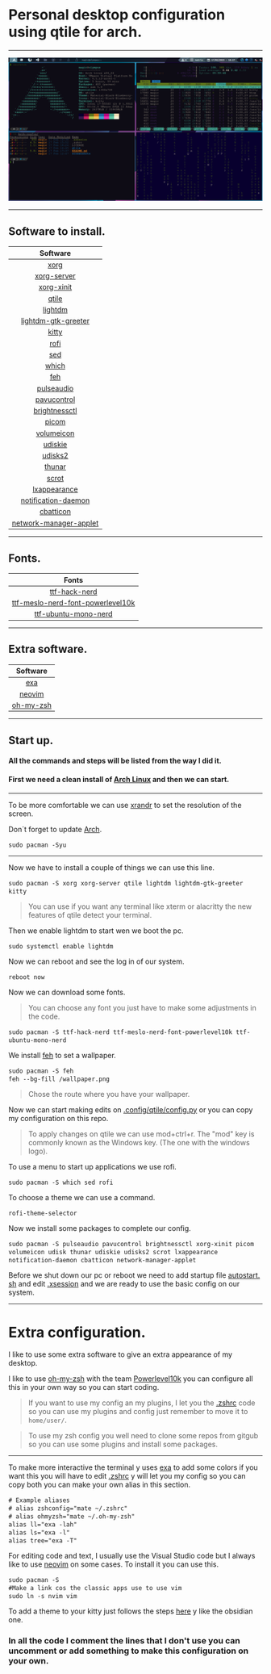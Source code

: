 # Personal desktop configuration using qtile for arch.
***
![alt text](https://raw.githubusercontent.com/Magicjg/Arch-config/main/screenshots/sceen.png "Screen")
***
## Software to install.

| Software            |
|:-------------------:|
| [xorg](https://wiki.archlinux.org/title/xorg)|
| [xorg-server](https://archlinux.org/packages/extra/x86_64/xorg-server/)|
| [xorg-xinit](https://archlinux.org/packages/extra/x86_64/xorg-xinit/)|
| [qtile](http://www.qtile.org/)|
| [lightdm](https://wiki.archlinux.org/title/LightDM)|
| [lightdm-gtk-greeter](https://archlinux.org/packages/extra/x86_64/lightdm-gtk-greeter/)|
| [kitty](https://sw.kovidgoyal.net/kitty/)|
| [rofi](https://wiki.archlinux.org/title/rofi)|
| [sed](https://archlinux.org/packages/core/x86_64/sed/)
| [which](https://archlinux.org/packages/core/x86_64/which/)|
| [feh](https://wiki.archlinux.org/title/feh)|
| [pulseaudio](https://wiki.archlinux.org/title/PulseAudio)|
| [pavucontrol](https://archlinux.org/packages/extra/x86_64/pavucontrol/)|
| [brightnessctl](https://man.archlinux.org/man/community/brightnessctl/brightnessctl.1.en)|
| [picom](https://man.archlinux.org/man/community/brightnessctl/brightnessctl.1.en)|
| [volumeicon](https://archlinux.org/packages/community/x86_64/volumeicon/)|
| [udiskie](https://man.archlinux.org/man/community/udiskie/udiskie.8.en) |
| [udisks2](https://archlinux.org/packages/extra/x86_64/udisks2/)|
| [thunar](https://wiki.archlinux.org/title/Thunar_(Espa%C3%B1ol))|
| [scrot](https://archlinux.org/packages/community/x86_64/scrot/)|
| [lxappearance](https://archlinux.org/packages/community/x86_64/lxappearance/)|
| [notification-daemon](https://wiki.archlinux.org/title/Desktop_notifications)|
| [cbatticon](https://man.archlinux.org/man/cbatticon.1.en)|
| [network-manager-applet](https://archlinux.org/packages/extra/x86_64/network-manager-applet/)

***
## Fonts.

| Fonts                             |
|:--------------------------------:|
|[ttf-hack-nerd](https://archlinux.org/packages/community/any/ttf-hack-nerd/)                     |
|[ttf-meslo-nerd-font-powerlevel10k](https://aur.archlinux.org/packages/ttf-meslo-nerd-font-powerlevel10k) |
|[ttf-ubuntu-mono-nerd](https://archlinux.org/packages/community/any/ttf-ubuntu-mono-nerd/)              |
***
## Extra software.

| Software|
|:--------:|
| [exa](https://archlinux.org/packages/community/x86_64/exa/)|
| [neovim](https://neovim.io/)|
| [oh-my-zsh](https://ohmyz.sh/)|
***
## Start up.

#### All the commands and steps will be listed from the way I did it.
#### First we need a clean install of [Arch Linux](https://archlinux.org/) and then we can start.
***********
To be more comfortable we can use [xrandr](https://wiki.archlinux.org/title/xrandr) to set the resolution of the screen.

Don´t forget to update [Arch](https://archlinux.org/).

```
sudo pacman -Syu
``` 
***

Now we have to install a couple of things we can use this line.
```
sudo pacman -S xorg xorg-server qtile lightdm lightdm-gtk-greeter kitty
```
> You can use if you want any terminal like xterm or alacritty the new features of qtile detect your terminal. 

Then we enable lightdm to start wen we boot the pc.

```
sudo systemctl enable lightdm
```

Now we can reboot and see the log in of our system.

```
reboot now
```

Now we can download some fonts.

>You can choose any font you just have to make some adjustments in the code.

```
sudo pacman -S ttf-hack-nerd ttf-meslo-nerd-font-powerlevel10k ttf-ubuntu-mono-nerd
```

We install [feh](https://wiki.archlinux.org/title/feh) to set a wallpaper.

```
sudo pacman -S feh
feh --bg-fill /wallpaper.png
```

>Chose the route where you have your wallpaper. 

Now we can start making edits on [.config/qtile/config.py](https://github.com/Magicjg/Arch-config/blob/main/qtile/config.py) or you can copy my configuration on this repo.

>To apply changes on qtile we can use mod+ctrl+r. 
>The "mod" key is commonly known as the Windows key. (The one with the windows logo).

To use a menu to start up applications we use rofi.

```
sudo pacman -S which sed rofi
```

To choose a theme we can use a command.

```
rofi-theme-selector
```

Now we install some packages to complete our config.

```
sudo pacman -S pulseaudio pavucontrol brightnessctl xorg-xinit picom volumeicon udisk thunar udiskie udisks2 scrot lxappearance notification-daemon cbatticon network-manager-applet
```

Before we shut down our pc or reboot we need to add startup file [autostart. sh](https://github.com/Magicjg/Arch-config/blob/main/qtile/autostart.sh) and edit [.xsession](https://github.com/Magicjg/Arch-config/blob/main/.xsession) and we are ready to use the basic config on our system.

***

# Extra configuration.

I like to use some extra software to give an extra appearance of my desktop.

I like to use [oh-my-zsh](https://ohmyz.sh/) with the team [Powerlevel10k](https://github.com/romkatv/powerlevel10k) you can configure all this in your own way so you can start coding.

>If you want to use my config an my plugins, I let you the [.zshrc](https://github.com/Magicjg/Arch-config/blob/main/.zshrc) code so you can use my plugins and config just remember to move it to `home/user/`.

>To use my zsh config you well need to clone some repos from gitgub so you can use some plugins and install some packages.

***

To make more interactive the terminal y uses [exa](https://archlinux.org/packages/community/x86_64/exa/) to add some colors if you want this you will have to edit [.zshrc](https://github.com/Magicjg/Arch-config/blob/main/.zshrc) y will let you my config so you can copy both you can make your own alias in this section.

```
# Example aliases
# alias zshconfig="mate ~/.zshrc"
# alias ohmyzsh="mate ~/.oh-my-zsh"
alias ll="exa -lah"
alias ls="exa -l"
alias tree="exa -T"
```

For editing code and text, I usually use the Visual Studio code but I always like to use [neovim](https://neovim.io/) on some cases.
To install it you can use this.

```
sudo pacman -S
#Make a link cos the classic apps use to use vim
sudo ln -s nvim vim
```

To add a theme to your kitty just follows the steps [here](https://github.com/dexpota/kitty-themes) y like the obsidian one.

### In all the code I comment the lines that I don't use you can uncomment or add something  to make this configuration on your own.

